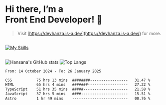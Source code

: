 # Hi there, I’m a<br>Front End Developer! 👋
> Visit [https://devhanza.is-a.dev](https://devhanza.is-a.dev/) for more.

##
[![My Skills](https://skillicons.dev/icons?i=html,css,js,tailwind,sass,bootstrap,ts,angular,nodejs,express,py,wordpress,figma,ps)](https://hansana.is-a.dev)
##
![Hansana's GitHub stats](https://github-readme-stats.vercel.app/api?username=DevHanza\&hide=issues\&show_icons=true&theme=dark)
![Top Langs](https://github-readme-stats.vercel.app/api/top-langs/?username=DevHanza\&layout=compact&theme=dark)

<!--START_SECTION:waka-->

```txt
From: 14 October 2024 - To: 26 January 2025

CSS           75 hrs 13 mins  ########-----------------   31.47 %
HTML          65 hrs 4 mins   #######------------------   27.22 %
TypeScript    51 hrs 35 mins  #####--------------------   21.58 %
JavaScript    37 hrs 5 mins   ####---------------------   15.51 %
Astro         1 hr 49 mins    -------------------------   00.76 %
```

<!--END_SECTION:waka-->

